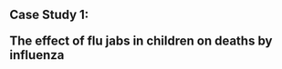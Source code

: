 <h2>Case Study 1: 
<p>The effect of flu jabs in  children on deaths by influenza</h2>

<object data="Case Study Flu Season.pdf" width="1000" height="1000" type='application/pdf'></object>
